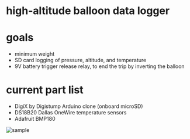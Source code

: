 # high-altitude balloon data logger

# goals

* minimum weight
* SD card logging of pressure, altitude, and temperature
* 9V battery trigger release relay, to end the trip by inverting the balloon

# current part list

* DigiX by Digistump Arduino clone (onboard microSD)
* DS18B20 Dallas OneWire temperature sensors
* Adafruit BMP180

![sample](https://raw.github.com/PacificSpaceflight/Balloon/master/sensor.jpg)